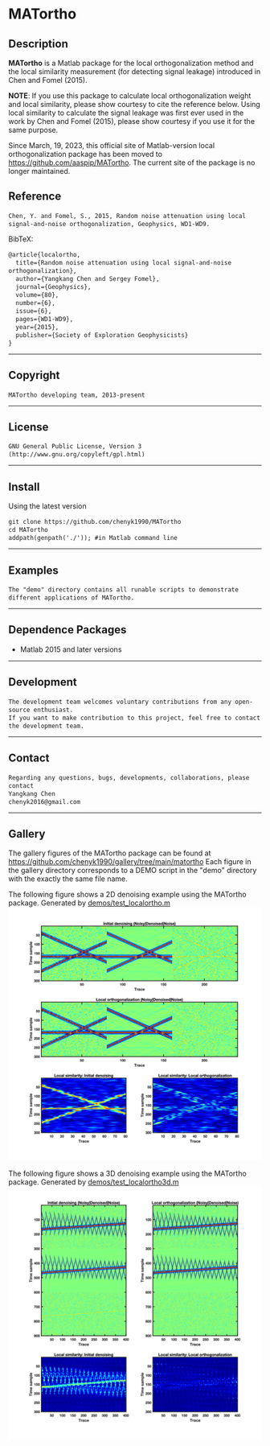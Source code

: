 **MATortho**
======

## Description

**MATortho** is a Matlab package for the local orthogonalization method and the local similarity measurement (for detecting signal leakage) introduced in Chen and Fomel (2015).

**NOTE**: If you use this package to calculate local orthogonalization weight and local similarity, please show courtesy to cite the reference below. Using local similarity to calculate the signal leakage was first ever used in the work by Chen and Fomel (2015), please show courtesy if you use it for the same purpose.

Since March, 19, 2023, this official site of Matlab-version local orthogonalization package has been moved to https://github.com/aaspip/MATortho. The current site of the package is no longer maintained.

## Reference
    Chen, Y. and Fomel, S., 2015, Random noise attenuation using local signal-and-noise orthogonalization, Geophysics, WD1-WD9.
    
BibTeX:

	@article{localortho,
	  title={Random noise attenuation using local signal-and-noise orthogonalization},
	  author={Yangkang Chen and Sergey Fomel},
	  journal={Geophysics},
	  volume={80},
	  number={6},
	  issue={6},
	  pages={WD1-WD9},
	  year={2015},
	  publisher={Society of Exploration Geophysicists}
	}

-----------
## Copyright
    MATortho developing team, 2013-present
-----------

## License
    GNU General Public License, Version 3
    (http://www.gnu.org/copyleft/gpl.html)   

-----------

## Install
Using the latest version

    git clone https://github.com/chenyk1990/MATortho
    cd MATortho
    addpath(genpath('./')); #in Matlab command line
    
-----------
## Examples
    The "demo" directory contains all runable scripts to demonstrate different applications of MATortho. 

-----------
## Dependence Packages
* Matlab 2015 and later versions

-----------
## Development
    The development team welcomes voluntary contributions from any open-source enthusiast. 
    If you want to make contribution to this project, feel free to contact the development team. 

-----------
## Contact
    Regarding any questions, bugs, developments, collaborations, please contact  
    Yangkang Chen
    chenyk2016@gmail.com

-----------
## Gallery
The gallery figures of the MATortho package can be found at
    https://github.com/chenyk1990/gallery/tree/main/matortho
Each figure in the gallery directory corresponds to a DEMO script in the "demo" directory with the exactly the same file name.

The following figure shows a 2D denoising example using the MATortho package. Generated by [demos/test_localortho.m](https://github.com/chenyk1990/MATortho/tree/main/demos/test_localortho.m)
<img src='https://github.com/chenyk1990/gallery/blob/main/matortho/test_localortho2d.png' alt='comp' width=960/>

The following figure shows a 3D denoising example using the MATortho package. Generated by [demos/test_localortho3d.m](https://github.com/chenyk1990/MATortho/tree/main/demos/test_localortho3d.m)
<img src='https://github.com/chenyk1990/gallery/blob/main/matortho/test_localortho3d.png' alt='comp' width=960/>


